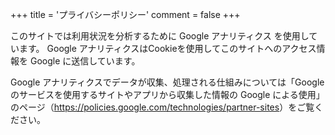 +++
title = 'プライバシーポリシー'
comment = false
+++

このサイトでは利用状況を分析するために Google アナリティクス を使用しています。
Google アナリティクスはCookieを使用してこのサイトへのアクセス情報を Google に送信しています。

Google アナリティクスでデータが収集、処理される仕組みについては「Google のサービスを使用するサイトやアプリから収集した情報の Google による使用」のページ（<https://policies.google.com/technologies/partner-sites>）をご覧ください。
